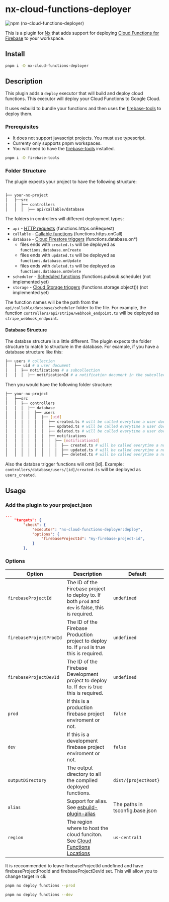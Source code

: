 # nx-cloud-functions-deployer

![npm (nx-cloud-functions-deployer)](https://img.shields.io/npm/v/nx-cloud-functions-deployer)

This is a plugin for [Nx](https://nx.dev) that adds support for deploying [Cloud Functions for Firebase](https://firebase.google.com/products/functions?gclsrc=ds&gclsrc=ds&gclid=CNmq16LU-_kCFa5IwgodA9cF8A) to your workspace.

## Install

```bash
pnpm i -D nx-cloud-functions-deployer
```

## Description

This plugin adds a `deploy` executor that will build and deploy cloud functions. This executor will deploy your Cloud Functions to Google Cloud.

It uses esbuild to bundle your functions and then uses the [firebase-tools](https://www.npmjs.com/package/firebase-tools) to deploy them.

### Prerequisites

-   It does not support javascript projects. You must use typescript.
-   Currenty only supports pnpm workspaces.
-   You will need to have the [firebase-tools](https://www.npmjs.com/package/firebase-tools) installed.

```bash
pnpm i -D firebase-tools
```

### Folder Structure

The plugin expects your project to have the following structure:

```bash

├── your-nx-project
│   ├──src
│   │  ├── controllers
│   │  │  ├── api/callable/database
```

The folders in controllers will different deployment types:

-   `api` - [HTTP requests](https://firebase.google.com/docs/functions/http-events) (functions.https.onRequest)
-   `callable` - [Callable functions](https://firebase.google.com/docs/functions/callable) (functions.https.onCall)
-   `database` - [Cloud Firestore triggers](https://firebase.google.com/docs/functions/firestore-events) (functions.database.on\*)
    -   files ends with `created.ts` will be deployed as `functions.database.onCreate`
    -   files ends with `updated.ts` will be deployed as `functions.database.onUpdate`
    -   files ends with `deleted.ts` will be deployed as `functions.database.onDelete`
-   `scheduler` - [Scheduled functions](https://firebase.google.com/docs/functions/schedule-functions) (functions.pubsub.schedule) (not implemented yet)
-   `storage` - [Cloud Storage triggers](https://firebase.google.com/docs/functions/gcp-storage-events) (functions.storage.object()) (not implemented yet)

The function names will be the path from the `api/callable/database/scheduler` folder to the file. For example, the function `controllers/api/stripe/webhook_endpoint.ts` will be deployed as `stripe_webhook_endpoint`.

#### Database Structure

The databse structure is a little different. The plugin expects the folder structure to match to structure in the database. For example, if you have a database structure like this:

```bash
├── users # collection
│   ├── uid # a user document
│   │  ├── notifications # a subcollection
│   │  │  ├── notificationId # a notification document in the subcollection
```

Then you would have the following folder structure:

```bash
├── your-nx-project
│   ├──src
│   │  ├── controllers
│   │  │  ├── database
│   │  │  │  ├── users
│   │  │  │  │  ├── [uid]
│   │  │  │  │  │  ├── created.ts # will be called everytime a user document is created.
│   │  │  │  │  │  ├── updated.ts # will be called everytime a user document is updated.
│   │  │  │  │  │  ├── deleted.ts # will be called everytime a user document is deleted.
│   │  │  │  │  │  ├── notifications
│   │  │  │  │  │  │  ├── [notificationId]
│   │  │  │  │  │  │  │  ├── created.ts # will be called everytime a notification document is created.
│   │  │  │  │  │  │  │  ├── updated.ts # will be called everytime a notification document is updated.
│   │  │  │  │  │  │  │  ├── deleted.ts # will be called everytime a notification document is deleted.
```

Also the databse trigger functions will omit [id]. Example: `controllers/database/users/[id]/created.ts` will be deployed as `users_created`.

## Usage

### Add the plugin to your project.json

```json
...
	"targets": {
		"check": {
			"executor": "nx-cloud-functions-deployer:deploy",
			"options": {
				"firebaseProjectId": "my-firebase-project-id",
			}
		},
```

### Options

| Option                  | Description                                                                                                                     | Default                         |
| ----------------------- | ------------------------------------------------------------------------------------------------------------------------------- | ------------------------------- |
| `firebaseProjectId`     | The ID of the Firebase project to deploy to. If both `prod` and `dev` is false, this is required.                               | `undefined`                     |
| `firebaseProjectProdId` | The ID of the Firebase Production project to deploy to. If `prod` is true this is required.                                     | `undefined`                     |
| `firebaseProjectDevId`  | The ID of the Firebase Development project to deploy to. If `dev` is true this is required.                                     | `undefined`                     |
| `prod`                  | If this is a production firebase project enviroment or not.                                                                     | `false`                         |
| `dev`                   | If this is a development firebase project enviroment or not.                                                                    | `false`                         |
| `outputDirectory`       | The output directory to all the compiled deployed functions.                                                                    | `dist/{projectRoot}`            |
| `alias`                 | Support for alias. See [esbuild-plugin-alias](https://www.npmjs.com/package/esbuild-plugin-alias)                               | The paths in tsconfig.base.json |
| `region`                | The region where to host the cloud funciton. See [Cloud Functions Locations](https://cloud.google.com/functions/docs/locations) | `us-central1`                   |

It is reccommended to leave firebaseProjectId undefined and have firebaseProjectProdId and firebaseProjectDevId set. This will allow you to change target in cli:

```bash
pnpm nx deploy functions --prod
```

```bash
pnpm nx deploy functions --dev
```
